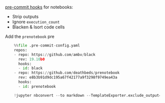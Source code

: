 [pre-commit hooks](https://pre-commit.com/) for notebooks:

* Strip outputs
* Ignore `execution_count`
* Blacken & Isort code cells

Add the `prenotebook` pre 


```python
    %%file .pre-commit-config.yaml
    repos:
    - repo: https://github.com/ambv/black
      rev: 19.10b0
      hooks:
      - id: black
    - repo: https://github.com/deathbeds/prenotebook
      rev: e8b3b91d9dc195a67f42177a9f3298f9749ea43a
      hooks:
      - id: prenotebook

```


```python
    !jupyter nbconvert --to markdown --TemplateExporter.exclude_output=True readme.ipynb
```


```python

```
